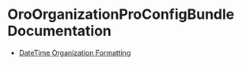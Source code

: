 OroOrganizationProConfigBundle Documentation
=============================

- [DateTime Organization Formatting](./reference/datetime-organization-formatting.md)
